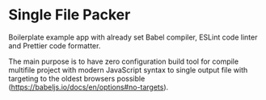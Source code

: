# Single File Packer

Boilerplate example app with already set Babel compiler, ESLint code linter and Prettier code formatter.

The main purpose is to have zero configuration build tool for compile multifile project with modern JavaScript syntax to single output file with targeting to the oldest browsers possible (https://babeljs.io/docs/en/options#no-targets).
